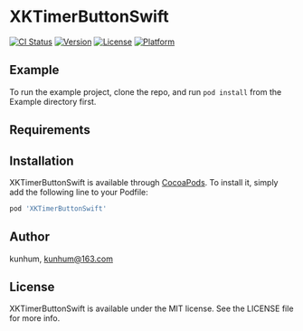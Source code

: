 # XKTimerButtonSwift

[![CI Status](https://img.shields.io/travis/kunhum/XKTimerButtonSwift.svg?style=flat)](https://travis-ci.org/kunhum/XKTimerButtonSwift)
[![Version](https://img.shields.io/cocoapods/v/XKTimerButtonSwift.svg?style=flat)](https://cocoapods.org/pods/XKTimerButtonSwift)
[![License](https://img.shields.io/cocoapods/l/XKTimerButtonSwift.svg?style=flat)](https://cocoapods.org/pods/XKTimerButtonSwift)
[![Platform](https://img.shields.io/cocoapods/p/XKTimerButtonSwift.svg?style=flat)](https://cocoapods.org/pods/XKTimerButtonSwift)

## Example

To run the example project, clone the repo, and run `pod install` from the Example directory first.

## Requirements

## Installation

XKTimerButtonSwift is available through [CocoaPods](https://cocoapods.org). To install
it, simply add the following line to your Podfile:

```ruby
pod 'XKTimerButtonSwift'
```

## Author

kunhum, kunhum@163.com

## License

XKTimerButtonSwift is available under the MIT license. See the LICENSE file for more info.
